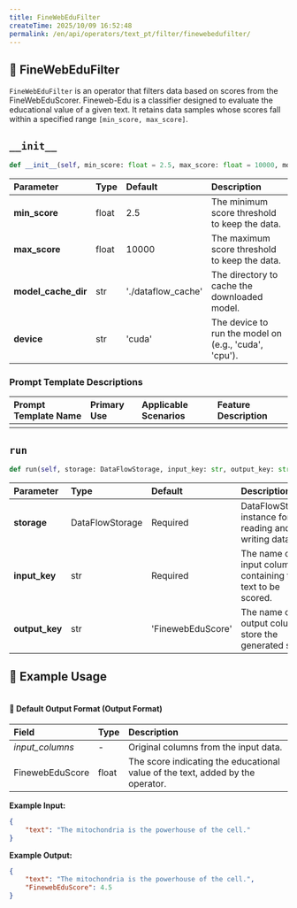 ```yaml
---
title: FineWebEduFilter
createTime: 2025/10/09 16:52:48
permalink: /en/api/operators/text_pt/filter/finewebedufilter/
---
```


## 📘 FineWebEduFilter
`FineWebEduFilter` is an operator that filters data based on scores from the FineWebEduScorer. Fineweb-Edu is a classifier designed to evaluate the educational value of a given text. It retains data samples whose scores fall within a specified range `[min_score, max_score]`.

## `__init__`
```python
def __init__(self, min_score: float = 2.5, max_score: float = 10000, model_cache_dir: str = './dataflow_cache', device: str = 'cuda')
```
| Parameter | Type | Default | Description |
| :--- | :--- | :--- | :--- |
| **min_score** | float | 2.5 | The minimum score threshold to keep the data. |
| **max_score** | float | 10000 | The maximum score threshold to keep the data. |
| **model_cache_dir** | str | './dataflow_cache' | The directory to cache the downloaded model. |
| **device** | str | 'cuda' | The device to run the model on (e.g., 'cuda', 'cpu'). |

### Prompt Template Descriptions
| Prompt Template Name | Primary Use | Applicable Scenarios | Feature Description |
| :--- | :--- | :--- | :--- |
| | | | |

## `run`
```python
def run(self, storage: DataFlowStorage, input_key: str, output_key: str='FinewebEduScore')
```
| Parameter | Type | Default | Description |
| :--- | :--- | :--- | :--- |
| **storage** | DataFlowStorage | Required | DataFlowStorage instance for reading and writing data. |
| **input_key** | str | Required | The name of the input column containing the text to be scored. |
| **output_key** | str | 'FinewebEduScore' | The name of the output column to store the generated score. |

## 🧠 Example Usage
```python

```

#### 🧾 Default Output Format (Output Format)
| Field | Type | Description |
| :--- | :--- | :--- |
| *input_columns* | - | Original columns from the input data. |
| FinewebEduScore | float | The score indicating the educational value of the text, added by the operator. |

**Example Input:**
```json
{
    "text": "The mitochondria is the powerhouse of the cell."
}
```
**Example Output:**
```json
{
    "text": "The mitochondria is the powerhouse of the cell.",
    "FinewebEduScore": 4.5
}
```
